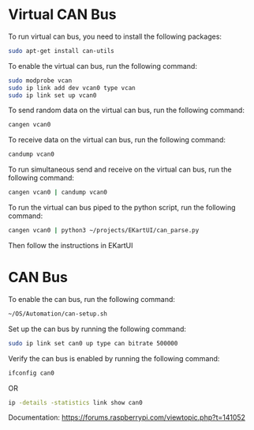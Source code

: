 # Virtual CAN Bus
To run virtual can bus, you need to install the following packages:
```bash
sudo apt-get install can-utils
```
To enable the virtual can bus, run the following command:
```bash
sudo modprobe vcan
sudo ip link add dev vcan0 type vcan
sudo ip link set up vcan0
```
To send random data on the virtual can bus, run the following command:
```bash
cangen vcan0
```
To receive data on the virtual can bus, run the following command:
```bash
candump vcan0
```
To run simultaneous send and receive on the virtual can bus, run the following command:
```bash
cangen vcan0 | candump vcan0
```
To run the virtual can bus piped to the python script, run the following command:
```bash
cangen vcan0 | python3 ~/projects/EKartUI/can_parse.py
```
Then follow the instructions in EKartUI

# CAN Bus
To enable the can bus, run the following command:
```bash
~/OS/Automation/can-setup.sh
```
Set up the can bus by running the following command:
```bash
sudo ip link set can0 up type can bitrate 500000
```
Verify the can bus is enabled by running the following command:
```bash
ifconfig can0
```
OR
```bash
ip -details -statistics link show can0
```
Documentation: https://forums.raspberrypi.com/viewtopic.php?t=141052
